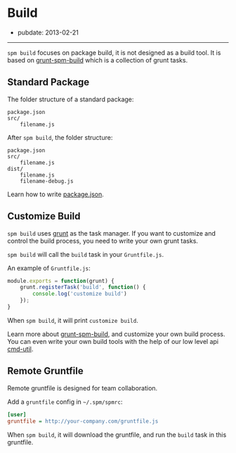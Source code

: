 # Build

- pubdate: 2013-02-21

----------

`spm build` focuses on package build, it is not designed as a build tool.
It is based on [grunt-spm-build][] which is a collection of grunt tasks.

## Standard Package

The folder structure of a standard package:

```
package.json
src/
    filename.js
```

After `spm build`, the folder structure:

```
package.json
src/
    filename.js
dist/
    filename.js
    filename-debug.js
```

Learn how to write [package.json](./package.md).


## Customize Build

`spm build` uses [grunt](http://gruntjs.com) as the task manager.
If you want to customize and control the build process, you need to write
your own grunt tasks.

`spm build` will call the `build` task in your `Gruntfile.js`.

An example of `Gruntfile.js`:

```js
module.exports = function(grunt) {
    grunt.registerTask('build', function() {
        console.log('customize build')
    });
}
```

When `spm build`, it will print `customize build`.

Learn more about [grunt-spm-build][], and customize your own build process.
You can even write your own build tools with the help of our low level api
[cmd-util](https://github.com/spmjs/cmd-util).


## Remote Gruntfile

Remote gruntfile is designed for team collaboration.

Add a `gruntfile` config in `~/.spm/spmrc`:

```ini
[user]
gruntfile = http://your-company.com/gruntfile.js
```

When `spm build`, it will download the gruntfile, and run the `build` task in this gruntfile.

[grunt-spm-build]: https://github.com/spmjs/grunt-spm-build
